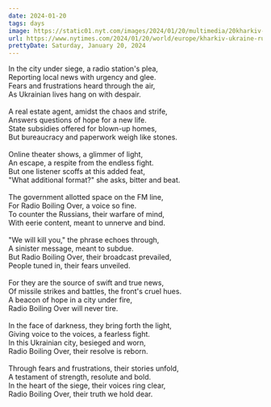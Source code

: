 ```yaml
---
date: 2024-01-20
tags: days
image: https://static01.nyt.com/images/2024/01/20/multimedia/20kharkiv-promo/20kharkiv-2-ghct-facebookJumbo.jpg
url: https://www.nytimes.com/2024/01/20/world/europe/kharkiv-ukraine-russia-radio-station.html
prettyDate: Saturday, January 20, 2024
---
```

In the city under siege, a radio station's plea,<br>Reporting local news with urgency and glee.<br>Fears and frustrations heard through the air,<br>As Ukrainian lives hang on with despair.<br><br>A real estate agent, amidst the chaos and strife,<br>Answers questions of hope for a new life.<br>State subsidies offered for blown-up homes,<br>But bureaucracy and paperwork weigh like stones.<br><br>Online theater shows, a glimmer of light,<br>An escape, a respite from the endless fight.<br>But one listener scoffs at this added feat,<br>"What additional format?" she asks, bitter and beat.<br><br>The government allotted space on the FM line,<br>For Radio Boiling Over, a voice so fine.<br>To counter the Russians, their warfare of mind,<br>With eerie content, meant to unnerve and bind.<br><br>"We will kill you," the phrase echoes through,<br>A sinister message, meant to subdue.<br>But Radio Boiling Over, their broadcast prevailed,<br>People tuned in, their fears unveiled.<br><br>For they are the source of swift and true news,<br>Of missile strikes and battles, the front's cruel hues.<br>A beacon of hope in a city under fire,<br>Radio Boiling Over will never tire.<br><br>In the face of darkness, they bring forth the light,<br>Giving voice to the voices, a fearless fight.<br>In this Ukrainian city, besieged and worn,<br>Radio Boiling Over, their resolve is reborn.<br><br>Through fears and frustrations, their stories unfold,<br>A testament of strength, resolute and bold.<br>In the heart of the siege, their voices ring clear,<br>Radio Boiling Over, their truth we hold dear.